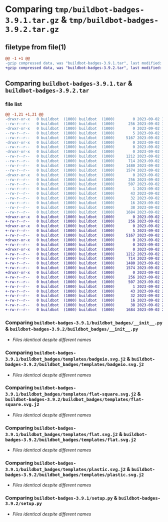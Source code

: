# Comparing `tmp/buildbot-badges-3.9.1.tar.gz` & `tmp/buildbot-badges-3.9.2.tar.gz`

## filetype from file(1)

```diff
@@ -1 +1 @@
-gzip compressed data, was "buildbot-badges-3.9.1.tar", last modified: Sat Sep  2 16:04:25 2023, max compression
+gzip compressed data, was "buildbot-badges-3.9.2.tar", last modified: Sat Sep  2 20:52:37 2023, max compression
```

## Comparing `buildbot-badges-3.9.1.tar` & `buildbot-badges-3.9.2.tar`

### file list

```diff
@@ -1,21 +1,21 @@
-drwxr-xr-x   0 buildbot  (1000) buildbot  (1000)        0 2023-09-02 16:04:25.357726 buildbot-badges-3.9.1/
--rw-r--r--   0 buildbot  (1000) buildbot  (1000)      256 2023-09-02 16:04:25.357726 buildbot-badges-3.9.1/PKG-INFO
-drwxr-xr-x   0 buildbot  (1000) buildbot  (1000)        0 2023-09-02 16:04:25.353726 buildbot-badges-3.9.1/buildbot_badges/
--rw-r--r--   0 buildbot  (1000) buildbot  (1000)        5 2023-09-02 16:04:25.000000 buildbot-badges-3.9.1/buildbot_badges/VERSION
--rw-r--r--   0 buildbot  (1000) buildbot  (1000)     5167 2023-09-02 16:00:07.000000 buildbot-badges-3.9.1/buildbot_badges/__init__.py
-drwxr-xr-x   0 buildbot  (1000) buildbot  (1000)        0 2023-09-02 16:04:25.357726 buildbot-badges-3.9.1/buildbot_badges/static/
--rw-r--r--   0 buildbot  (1000) buildbot  (1000)        0 2023-09-02 16:00:07.000000 buildbot-badges-3.9.1/buildbot_badges/static/.placeholder
-drwxr-xr-x   0 buildbot  (1000) buildbot  (1000)        0 2023-09-02 16:04:25.357726 buildbot-badges-3.9.1/buildbot_badges/templates/
--rw-r--r--   0 buildbot  (1000) buildbot  (1000)     1212 2023-09-02 16:00:07.000000 buildbot-badges-3.9.1/buildbot_badges/templates/badgeio.svg.j2
--rw-r--r--   0 buildbot  (1000) buildbot  (1000)      714 2023-09-02 16:00:07.000000 buildbot-badges-3.9.1/buildbot_badges/templates/flat-square.svg.j2
--rw-r--r--   0 buildbot  (1000) buildbot  (1000)     1480 2023-09-02 16:00:07.000000 buildbot-badges-3.9.1/buildbot_badges/templates/flat.svg.j2
--rw-r--r--   0 buildbot  (1000) buildbot  (1000)     1574 2023-09-02 16:00:07.000000 buildbot-badges-3.9.1/buildbot_badges/templates/plastic.svg.j2
-drwxr-xr-x   0 buildbot  (1000) buildbot  (1000)        0 2023-09-02 16:04:25.357726 buildbot-badges-3.9.1/buildbot_badges.egg-info/
--rw-r--r--   0 buildbot  (1000) buildbot  (1000)      256 2023-09-02 16:04:25.000000 buildbot-badges-3.9.1/buildbot_badges.egg-info/PKG-INFO
--rw-r--r--   0 buildbot  (1000) buildbot  (1000)      507 2023-09-02 16:04:25.000000 buildbot-badges-3.9.1/buildbot_badges.egg-info/SOURCES.txt
--rw-r--r--   0 buildbot  (1000) buildbot  (1000)        1 2023-09-02 16:04:25.000000 buildbot-badges-3.9.1/buildbot_badges.egg-info/dependency_links.txt
--rw-r--r--   0 buildbot  (1000) buildbot  (1000)       43 2023-09-02 16:04:25.000000 buildbot-badges-3.9.1/buildbot_badges.egg-info/entry_points.txt
--rw-r--r--   0 buildbot  (1000) buildbot  (1000)       32 2023-09-02 16:04:25.000000 buildbot-badges-3.9.1/buildbot_badges.egg-info/requires.txt
--rw-r--r--   0 buildbot  (1000) buildbot  (1000)       16 2023-09-02 16:04:25.000000 buildbot-badges-3.9.1/buildbot_badges.egg-info/top_level.txt
--rw-r--r--   0 buildbot  (1000) buildbot  (1000)       38 2023-09-02 16:04:25.357726 buildbot-badges-3.9.1/setup.cfg
--rw-r--r--   0 buildbot  (1000) buildbot  (1000)     1684 2023-09-02 16:00:07.000000 buildbot-badges-3.9.1/setup.py
+drwxr-xr-x   0 buildbot  (1000) buildbot  (1000)        0 2023-09-02 20:52:37.711030 buildbot-badges-3.9.2/
+-rw-r--r--   0 buildbot  (1000) buildbot  (1000)      256 2023-09-02 20:52:37.711030 buildbot-badges-3.9.2/PKG-INFO
+drwxr-xr-x   0 buildbot  (1000) buildbot  (1000)        0 2023-09-02 20:52:37.707030 buildbot-badges-3.9.2/buildbot_badges/
+-rw-r--r--   0 buildbot  (1000) buildbot  (1000)        5 2023-09-02 20:52:37.000000 buildbot-badges-3.9.2/buildbot_badges/VERSION
+-rw-r--r--   0 buildbot  (1000) buildbot  (1000)     5167 2023-09-02 20:48:25.000000 buildbot-badges-3.9.2/buildbot_badges/__init__.py
+drwxr-xr-x   0 buildbot  (1000) buildbot  (1000)        0 2023-09-02 20:52:37.707030 buildbot-badges-3.9.2/buildbot_badges/static/
+-rw-r--r--   0 buildbot  (1000) buildbot  (1000)        0 2023-09-02 20:48:25.000000 buildbot-badges-3.9.2/buildbot_badges/static/.placeholder
+drwxr-xr-x   0 buildbot  (1000) buildbot  (1000)        0 2023-09-02 20:52:37.711030 buildbot-badges-3.9.2/buildbot_badges/templates/
+-rw-r--r--   0 buildbot  (1000) buildbot  (1000)     1212 2023-09-02 20:48:25.000000 buildbot-badges-3.9.2/buildbot_badges/templates/badgeio.svg.j2
+-rw-r--r--   0 buildbot  (1000) buildbot  (1000)      714 2023-09-02 20:48:25.000000 buildbot-badges-3.9.2/buildbot_badges/templates/flat-square.svg.j2
+-rw-r--r--   0 buildbot  (1000) buildbot  (1000)     1480 2023-09-02 20:48:25.000000 buildbot-badges-3.9.2/buildbot_badges/templates/flat.svg.j2
+-rw-r--r--   0 buildbot  (1000) buildbot  (1000)     1574 2023-09-02 20:48:25.000000 buildbot-badges-3.9.2/buildbot_badges/templates/plastic.svg.j2
+drwxr-xr-x   0 buildbot  (1000) buildbot  (1000)        0 2023-09-02 20:52:37.707030 buildbot-badges-3.9.2/buildbot_badges.egg-info/
+-rw-r--r--   0 buildbot  (1000) buildbot  (1000)      256 2023-09-02 20:52:37.000000 buildbot-badges-3.9.2/buildbot_badges.egg-info/PKG-INFO
+-rw-r--r--   0 buildbot  (1000) buildbot  (1000)      507 2023-09-02 20:52:37.000000 buildbot-badges-3.9.2/buildbot_badges.egg-info/SOURCES.txt
+-rw-r--r--   0 buildbot  (1000) buildbot  (1000)        1 2023-09-02 20:52:37.000000 buildbot-badges-3.9.2/buildbot_badges.egg-info/dependency_links.txt
+-rw-r--r--   0 buildbot  (1000) buildbot  (1000)       43 2023-09-02 20:52:37.000000 buildbot-badges-3.9.2/buildbot_badges.egg-info/entry_points.txt
+-rw-r--r--   0 buildbot  (1000) buildbot  (1000)       32 2023-09-02 20:52:37.000000 buildbot-badges-3.9.2/buildbot_badges.egg-info/requires.txt
+-rw-r--r--   0 buildbot  (1000) buildbot  (1000)       16 2023-09-02 20:52:37.000000 buildbot-badges-3.9.2/buildbot_badges.egg-info/top_level.txt
+-rw-r--r--   0 buildbot  (1000) buildbot  (1000)       38 2023-09-02 20:52:37.711030 buildbot-badges-3.9.2/setup.cfg
+-rw-r--r--   0 buildbot  (1000) buildbot  (1000)     1684 2023-09-02 20:48:25.000000 buildbot-badges-3.9.2/setup.py
```

### Comparing `buildbot-badges-3.9.1/buildbot_badges/__init__.py` & `buildbot-badges-3.9.2/buildbot_badges/__init__.py`

 * *Files identical despite different names*

### Comparing `buildbot-badges-3.9.1/buildbot_badges/templates/badgeio.svg.j2` & `buildbot-badges-3.9.2/buildbot_badges/templates/badgeio.svg.j2`

 * *Files identical despite different names*

### Comparing `buildbot-badges-3.9.1/buildbot_badges/templates/flat-square.svg.j2` & `buildbot-badges-3.9.2/buildbot_badges/templates/flat-square.svg.j2`

 * *Files identical despite different names*

### Comparing `buildbot-badges-3.9.1/buildbot_badges/templates/flat.svg.j2` & `buildbot-badges-3.9.2/buildbot_badges/templates/flat.svg.j2`

 * *Files identical despite different names*

### Comparing `buildbot-badges-3.9.1/buildbot_badges/templates/plastic.svg.j2` & `buildbot-badges-3.9.2/buildbot_badges/templates/plastic.svg.j2`

 * *Files identical despite different names*

### Comparing `buildbot-badges-3.9.1/setup.py` & `buildbot-badges-3.9.2/setup.py`

 * *Files identical despite different names*

